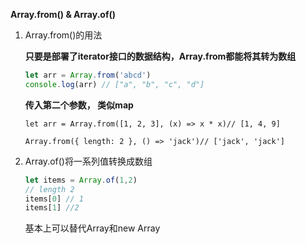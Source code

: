 **Array.from() & Array.of()**

1. Array.from()的用法

   **只要是部署了iterator接口的数据结构，Array.from都能将其转为数组**

   ```javascript
   let arr = Array.from('abcd')
   console.log(arr) // ["a", "b", "c", "d"]
   ```

   **传入第二个参数， 类似map**

   `let arr = Array.from([1, 2, 3], (x) => x * x)// [1, 4, 9]`

   `Array.from({ length: 2 }, () => 'jack')// ['jack', 'jack']`

2. Array.of()将一系列值转换成数组

   ```javascript
   let items = Array.of(1,2)
   // length 2
   items[0] // 1
   items[1] //2
   ```

   基本上可以替代Array和new Array

   

